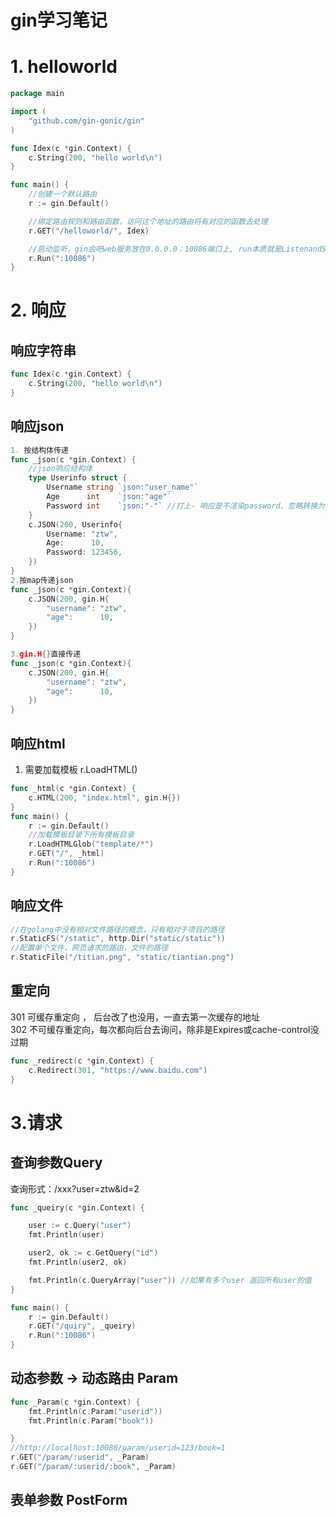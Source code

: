 <!--
 * @Author: zzzzztw
 * @Date: 2023-07-08 13:09:27
 * @LastEditors: Do not edit
 * @LastEditTime: 2023-07-08 16:39:29
 * @FilePath: /learngin/readme.md
-->
# gin学习笔记

# 1. helloworld 

```go
package main

import (
	"github.com/gin-gonic/gin"
)

func Idex(c *gin.Context) {
	c.String(200, "hello world\n")
}

func main() {
	//创建一个默认路由
	r := gin.Default()

	//绑定路由规则和路由函数，访问这个地址的路由将有对应的函数去处理
	r.GET("/helloworld/", Idex)

	//启动监听，gin会吧web服务放在0.0.0.0：10086端口上, run本质就是ListenandServe的进一步封装
	r.Run(":10086")
}


```

# 2. 响应

## 响应字符串

```go
func Idex(c *gin.Context) {
	c.String(200, "hello world\n")
}
```

## 响应json

```go
1. 按结构体传递
func _json(c *gin.Context) {
	//json响应结构体
	type Userinfo struct {
		Username string `json:"user_name"`
		Age      int    `json:"age"`
		Password int    `json:"-"` //打上- 响应是不渲染password，忽略转换为json
	}
	c.JSON(200, Userinfo{
		Username: "ztw",
		Age:      10,
		Password: 123456,
	})
}
2.按map传递json
func _json(c *gin.Context){
	c.JSON(200, gin.H{
		"username": "ztw",
		"age":      10,
	})
}

3.gin.H{}直接传递
func _json(c *gin.Context){
	c.JSON(200, gin.H{
		"username": "ztw",
		"age":      10,
	})
}
```

## 响应html

1. 需要加载模板 r.LoadHTML()
```go
func _html(c *gin.Context) {
	c.HTML(200, "index.html", gin.H{})
}
func main() {
	r := gin.Default()
	//加载模板目录下所有模板目录
	r.LoadHTMLGlob("template/*")
	r.GET("/", _html)
	r.Run(":10086")
}

```

## 响应文件

```go
//在golang中没有相对文件路径的概念，只有相对于项目的路径
r.StaticFS("/static", http.Dir("static/static"))
//配置单个文件，网页请求的路由，文件的路径
r.StaticFile("/titian.png", "static/tiantian.png")
```

## 重定向

301 可缓存重定向 ， 后台改了也没用，一直去第一次缓存的地址  
302 不可缓存重定向，每次都向后台去询问，除非是Expires或cache-control没过期

```go
func _redirect(c *gin.Context) {
	c.Redirect(301, "https://www.baidu.com")
}


```

# 3.请求

## 查询参数Query
查询形式：/xxx?user=ztw&id=2

```go
func _queiry(c *gin.Context) {

	user := c.Query("user")
	fmt.Println(user)

	user2, ok := c.GetQuery("id")
	fmt.Println(user2, ok)

	fmt.Println(c.QueryArray("user")) //如果有多个user 返回所有user的值
}

func main() {
	r := gin.Default()
	r.GET("/quiry", _queiry)
	r.Run(":10086")
}


```

## 动态参数 -> 动态路由 Param

```go
func _Param(c *gin.Context) {
	fmt.Println(c.Param("userid"))
	fmt.Println(c.Param("book"))

}
//http://localhost:10086/param/userid=123/book=1
r.GET("/param/:userid", _Param)
r.GET("/param/:userid/:book", _Param)


```
## 表单参数 PostForm